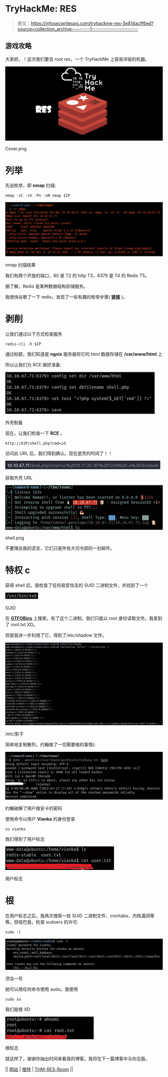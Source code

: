 # TryHackMe: RES

> 原文：<https://infosecwriteups.com/tryhackme-res-5e814acff6ed?source=collection_archive---------1----------------------->

## 游戏攻略

大家好。！这次我们要去 root res，一个 TryHackMe 上容易评级的机器。

![](img/f15cfe1d28200e54ea993a3d77634fdb.png)

Cover.png

# 列举

先说枚举，即 **nmap** 扫描:

```
nmap -sC -sV -Pn -oN nmap $IP
```

![](img/6d14f6986445fb9883503b7a5d48ccdb.png)

nmap 扫描结果

我们有两个开放的端口，80 是 T2 的 http T3，6379 是 T4 的 Redis T5。

据了解，Redis 是某种数据结构存储服务。

我很快谷歌了一下 redis，发现了一些有趣的枚举步骤( [**链接**](https://book.hacktricks.xyz/pentesting/6379-pentesting-redis) )。

# 剥削

让我们通过以下方式检查服务

```
redis-cli -h $IP
```

通过标题，我们知道是 **ngnix** 服务器将它的 html 数据存储在 **/var/www/html** 上

所以让我们为 RCE 做好准备:

![](img/058b741f68ec1f1a13956f67bfac6804.png)

外壳制备

现在，让我们检查一下 **RCE** 。

```
http://$IP/shell.php?cmd=id
```

访问此 URL 后，我们得到确认。现在是壳的时间了！！

![](img/a09f3f835612ff976e8c6786ad8e1d8f.png)

获取外壳 URL

![](img/b0b70ccdefb10956e80bdbddf9ad331d.png)

shell.png

不要理会我的谎言，它们只是所有大司令部的一封邮件。

# 特权 c

获得 shell 后，我检查了任何易受攻击的 SUID 二进制文件，并找到了一个

![](img/b46deefeff807aac8925bf94da392871.png)

SUID

在 [**GTFOBins**](https://gtfobins.github.io/gtfobins/xxd/#suid) 上搜索，有了这个二进制，我们只能以 root 身份读取文件。我拿到了 root.txt XD。

但是我进一步利用了它，得到了/etc/shadow 文件。

![](img/71f031b8c270f5be4853ab5b6574f375.png)

/etc/影子

简单地复制散列，约翰做了一切需要做的事情(:

![](img/90a7239941be309ea537d9cce9f4cd90.png)

约翰破解了用户维安卡的密码

使用命令以用户 **Vianka** 的身份登录

```
su vianka
```

我们得到了用户标志

![](img/10ec5b2efbcf68851f48ccc9e445484c.png)

用户标志

# 根

在用户标志之后，我再次搜索一些 SUID 二进制文件、crontabs、内核漏洞等等。但哑巴我，检查 sudoers 的许可:

```
sudo -l
```

![](img/cf68bb6b3e55b29320a66ad61de3ad07.png)

须岛一号

她可以用任何命令使用 sudo。我使用

```
sudo su
```

我们是根 XD

![](img/15848eb2d2c1e210f4c67e4fdd1c35ed.png)

根标志

就这样了，谢谢你抽出时间来看我的博客。我将在下一篇博客中与你见面。

|| [网站](https://namx05.github.io) | [推特](http://twitter.com/namx05) | [THM-RES-Room](https://tryhackme.com/room/res) ||